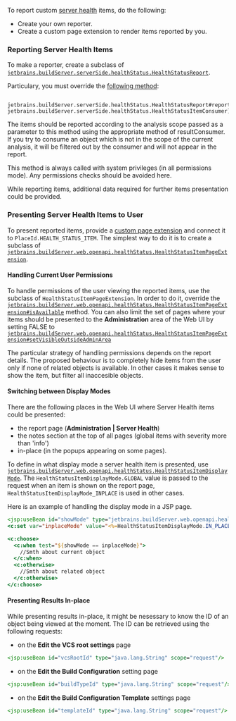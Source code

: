 [//]: # (title: Custom Server Health Report)
[//]: # (auxiliary-id: Custom+Server+Health+Report.html)

To report custom [server health](https://www.jetbrains.com/help/teamcity/?server-health) items, do the following:
* Create your own reporter.
* Create a custom page extension to render items reported by you.

### Reporting Server Health Items

To make a reporter, create a subclass of [`jetbrains.buildServer.serverSide.healthStatus.HealthStatusReport`](http://javadoc.jetbrains.net/teamcity/openapi/current/jetbrains/buildServer/serverSide/healthStatus/HealthStatusReport.html).

Particulary, you must override the [following method](http://javadoc.jetbrains.net/teamcity/openapi/current/jetbrains/buildServer/serverSide/healthStatus/HealthStatusReport.html#report(jetbrains.buildServer.serverSide.healthStatus.HealthStatusScope,%20jetbrains.buildServer.serverSide.healthStatus.HealthStatusItemConsumer)):
 
```Console
 jetbrains.buildServer.serverSide.healthStatus.HealthStatusReport#report(jetbrains.buildServer.serverSide.healthStatus.HealthStatusScope, jetbrains.buildServer.serverSide.healthStatus.HealthStatusItemConsumer)
```

The items should be reported according to the analysis scope passed as a parameter to this method using the appropriate method of resultConsumer. If you try to consume an object which is not in the scope of the current analysis, it will be filtered out by the consumer and will not appear in the report.

This method is always called with system privileges (in all permissions mode). Any permissions checks should be avoided here.

While reporting items, additional data required for further items presentation could be provided.

### Presenting Server Health Items to User

To present reported items, provide a [custom page extension](web-ui-extensions.md) and connect it to `PlaceId.HEALTH_STATUS_ITEM`. The simplest way to do it is to create a subclass of [`jetbrains.buildServer.web.openapi.healthStatus.HealthStatusItemPageExtension`](http://javadoc.jetbrains.net/teamcity/openapi/current/jetbrains/buildServer/web/openapi/healthStatus/HealthStatusItemPageExtension.html).

#### Handling Current User Permissions

To handle permissions of the user viewing the reported items, use the subclass of `HealthStatusItemPageExtension`. In order to do it, override the [`jetbrains.buildServer.web.openapi.healthStatus.HealthStatusItemPageExtension#isAvailable`](http://javadoc.jetbrains.net/teamcity/openapi/current/jetbrains/buildServer/web/openapi/healthStatus/HealthStatusItemPageExtension.html#isAvailable) method. You can also limit the set of pages where your items should be presented to the __Administration__ area of the Web UI by setting FALSE to [`jetbrains.buildServer.web.openapi.healthStatus.HealthStatusItemPageExtension#setVisibleOutsideAdminArea`](http://javadoc.jetbrains.net/teamcity/openapi/current/jetbrains/buildServer/web/openapi/healthStatus/HealthStatusItemPageExtension.html#setVisibleOutsideAdminArea)

The particular strategy of handling permissions depends on the report details. The proposed behaviour is to completely hide items from the user only if none of related objects is available. In other cases it makes sense to show the item, but filter all inaccesible objects.

#### Switching between Display Modes

There are the following places in the Web UI where Server Health items could be presented:

* the report page (__Administration | Server Health__)
* the notes section at the top of all pages (global items with severity more than 'info')
* in\-place (in the popups appearing on some pages).

To define in what display mode a server health item is presented, use [`jetbrains.buildServer.web.openapi.healthStatus.HealthStatusItemDisplayMode`](http://javadoc.jetbrains.net/teamcity/openapi/current/jetbrains/buildServer/web/openapi/healthStatus/HealthStatusItemDisplayMode.html). The `HealthStatusItemDisplayMode.GLOBAL` value is passed to the request when an item is shown on the report page, `HealthStatusItemDisplayMode_INPLACE` is used in other cases.

Here is an example of handling the display mode in a JSP page.

```JSP
<jsp:useBean id="showMode" type="jetbrains.buildServer.web.openapi.healthStatus.HealthStatusItemDisplayMode" scope="request"/>
<c:set var="inplaceMode" value="<%=HealthStatusItemDisplayMode.IN_PLACE%>"/>

<c:choose>
  <c:when test="${showMode == inplaceMode}">
    //Smth about current object
  </c:when>
  <c:otherwise>
    //Smth about related object
  </c:otherwise>
</c:choose>

```



#### Presenting Results In-place

While presenting results in-place, it might be nesessary to know the ID of an object being viewed at the moment. The ID can be retrieved using the following requests:

* on the __Edit the VCS root settings__ page

```JSP
<jsp:useBean id="vcsRootId" type="java.lang.String" scope="request"/>

```

* on the __Edit the Build Configuration__ setting page


```JSP
<jsp:useBean id="buildTypeId" type="java.lang.String" scope="request"/>

```

* on the __Edit the Build Configuration Template__ settings page

```JSP
<jsp:useBean id="templateId" type="java.lang.String" scope="request"/>

```
